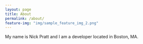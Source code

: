 ```yaml
---
layout: page
title: About
permalink: /about/
feature-img: "img/sample_feature_img_2.png"
---
```


My name is Nick Pratt and I am a developer located in Boston, MA.
